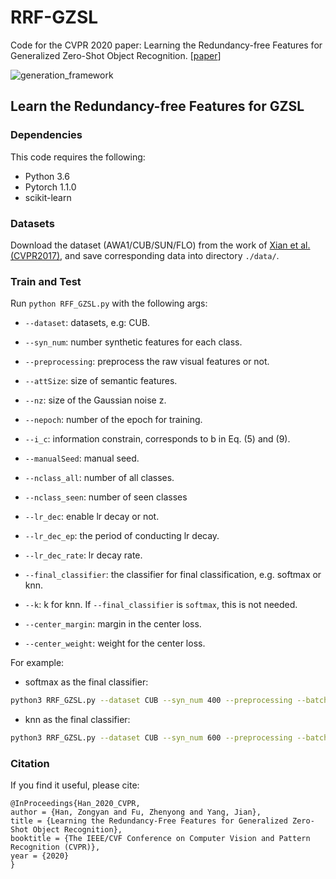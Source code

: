 # RRF-GZSL

Code for the CVPR 2020 paper: Learning the Redundancy-free Features for Generalized Zero-Shot Object Recognition. [[paper](http://openaccess.thecvf.com/content_CVPR_2020/papers/Han_Learning_the_Redundancy-Free_Features_for_Generalized_Zero-Shot_Object_Recognition_CVPR_2020_paper.pdf)]



![generation_framework](./images/generation_framework.jpg)

## Learn the Redundancy-free Features for GZSL

### Dependencies
This code requires the following:
- Python 3.6
- Pytorch 1.1.0
- scikit-learn

### Datasets

Download the dataset (AWA1/CUB/SUN/FLO) from the work of [Xian et al. (CVPR2017)](http://datasets.d2.mpi-inf.mpg.de/xian/xlsa17.zip), and save corresponding data into directory `./data/`.

### Train and Test

Run `python RFF_GZSL.py` with the following args:

* `--dataset`: datasets, e.g: CUB.

* `--syn_num`: number synthetic features for each class.

* `--preprocessing`: preprocess the raw visual features or not.

* `--attSize`: size of semantic features.

* `--nz`: size of the Gaussian noise z.

* `--nepoch`: number of the epoch for training.

* `--i_c`: information constrain, corresponds to b in Eq. (5) and (9).

* `--manualSeed`: manual seed.

* `--nclass_all`: number of all classes.

* `--nclass_seen`: number of seen classes

* `--lr_dec`: enable lr decay or not.

* `--lr_dec_ep`: the period of conducting lr decay.

* `--lr_dec_rate`: lr decay rate.

* `--final_classifier`: the classifier for final classification, e.g. softmax or knn.

* `--k`: k for knn. If `--final_classifier` is `softmax`, this is not needed.

* `--center_margin`: margin in the center loss.

* `--center_weight`: weight for the center loss.

For example:

*  softmax as the final classifier:
```bash
python3 RRF_GZSL.py --dataset CUB --syn_num 400 --preprocessing --batch_size 512 --attSize 312 --nz 312 --nepoch 208 --i_c 0.1 --cls_weight 0.2 --lr 0.0001 --manualSeed 3483 --nclass_all 200 --nclass_seen 150 --lr_dec --lr_dec_ep 100 --lr_dec_rate 0.95 --center_margin 190 --center_weight 0.1 --final_classifier softmax
```

*  knn as the final classifier:
```bash
python3 RRF_GZSL.py --dataset CUB --syn_num 600 --preprocessing --batch_size 512 --attSize 312 --nz 312 --nepoch 851 --i_c 0.1 --cls_weight 0.2 --lr 0.0001 --manualSeed 3483 --nclass_all 200 --nclass_seen 150 --lr_dec --lr_dec_ep 100 --lr_dec_rate 0.95 --center_margin 190 --center_weight 0.1 --final_classifier knn --k 5
```

### Citation
If you find it useful, please cite:
```
@InProceedings{Han_2020_CVPR,
author = {Han, Zongyan and Fu, Zhenyong and Yang, Jian},
title = {Learning the Redundancy-Free Features for Generalized Zero-Shot Object Recognition},
booktitle = {The IEEE/CVF Conference on Computer Vision and Pattern Recognition (CVPR)},
year = {2020}
}
```

